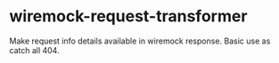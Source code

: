 # wiremock-request-transformer
Make request info details available in wiremock response. Basic use as catch all 404.
